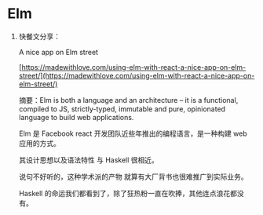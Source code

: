 # Elm

1. 快餐文分享：

   A nice app on Elm street

   [https://madewithlove.com/using-elm-with-react-a-nice-app-on-elm-street/](https://madewithlove.com/using-elm-with-react-a-nice-app-on-elm-street/)

   摘要：Elm is both a language and an architecture – it is a functional, compiled to JS, strictly-typed, immutable and pure, opinionated language to build web applications.

   Elm 是 Facebook react 开发团队近些年推出的编程语言，是一种构建 web 应用的方式。

   其设计思想以及语法特性 与 Haskell 很相近。

   说句不好听的，这种学术派的产物 就算有大厂背书也很难推广到实际业务。

   Haskell 的命运我们都看到了，除了狂热粉一直在吹捧，其他连点浪花都没有。

